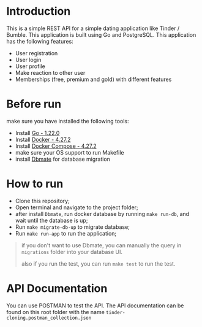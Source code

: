 # Introduction 
This is a simple REST API for a simple dating application like Tinder / Bumble. This application is built using Go and PostgreSQL. This application has the following features:
- User registration
- User login
- User profile
- Make reaction to other user
- Memberships (free, premium and gold) with different features

# Before run
make sure you have installed the following tools:
- Install [Go - 1.22.0](https://www.python.org/downloads/)
- Install [Docker - 4.27.2](https://www.docker.com/products/docker-desktop)
- Install [Docker Compose - 4.27.2](https://docs.docker.com/compose/install/)
- make sure your OS support to run Makefile
- install [Dbmate](https://github.com/amacneil/dbmate) for database migration

# How to run
- Clone this repository;
- Open terminal and navigate to the project folder;
- after install `Dbmate`, run docker database by running `make run-db`, and wait until the database is up;
- Run `make migrate-db-up` to migrate database;
- Run `make run-app` to run the application;

> if you don't want to use Dbmate, you can manually the query in `migrations` folder into your database UI.
>
> also if you run the test, you can run `make test` to run the test.


# API Documentation
You can use POSTMAN to test the API. The API documentation can be found on this root folder with the name `tinder-cloning.postman_collection.json`
